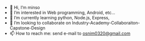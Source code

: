 - 👋 Hi, I’m minso
- 👀 I’m interested in Web programming, Android, etc...
- 🌱 I’m currently learning python, Node.js, Express, 
- 💞️ I’m looking to collaborate on Industry-Academy-Collaboraiton-Capstone-Design
- 📫 How to reach me: send e-mail to osnim0320@gmail.com

<!---
osnim/osnim is a ✨ special ✨ repository because its `README.md` (this file) appears on your GitHub profile.
You can click the Preview link to take a look at your changes.
--->
